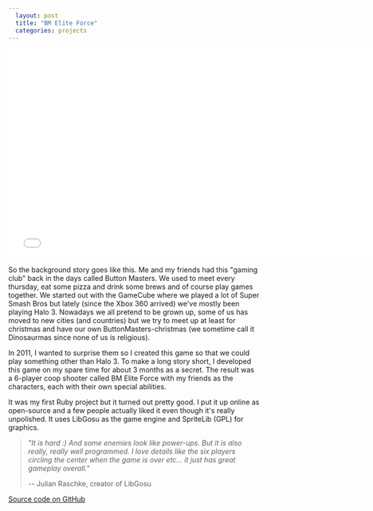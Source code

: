 ```yaml
---
  layout: post
  title: "BM Elite Force"
  categories: projects
---
```


<iframe src="//player.vimeo.com/video/37264636?portrait=0&amp;color=c9ff23" width="750" height="422" frameborder="0" webkitallowfullscreen mozallowfullscreen allowfullscreen></iframe>

So the background story goes like this. Me and my friends had this "gaming club" back in the days called Button Masters. We used to meet every thursday, eat some pizza and drink some brews and of course play games together. We started out with the GameCube where we played a lot of Super Smash Bros but lately (since the Xbox 360 arrived) we've mostly been playing Halo 3. Nowadays we all pretend to be grown up, some of us has moved to new cities (and countries) but we try to meet up at least for christmas and have our own ButtonMasters-christmas (we sometime call it Dinosaurmas since none of us is religious).

In 2011, I wanted to surprise them so I created this game so that we could play something other than Halo 3. To make a long story short, I developed this game on my spare time for about 3 months as a secret. The result was a 6-player coop shooter called BM Elite Force with my friends as the characters, each with their own special abilities.

It was my first Ruby project but it turned out pretty good. I put it up online as open-source and a few people actually liked it even though it's really unpolished. It uses LibGosu as the game engine and SpriteLib (GPL) for graphics.

><i>"It *is* hard :) And some enemies look like power-ups. But it is also really, really well programmed. I love details like the six players circling the center when the game is over etc... it just has great gameplay overall."</i>
>
> -- Julian Raschke, creator of LibGosu

[Source code on GitHub](https://github.com/AntonFagerberg/BM-Elite-Force)

